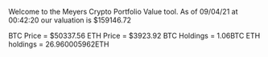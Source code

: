Welcome to the Meyers Crypto Portfolio Value tool. 
As of 09/04/21 at 00:42:20 our valuation is $159146.72 

BTC Price = $50337.56
 ETH Price = $3923.92
BTC Holdings = 1.06BTC
 ETH holdings = 26.960005962ETH 
